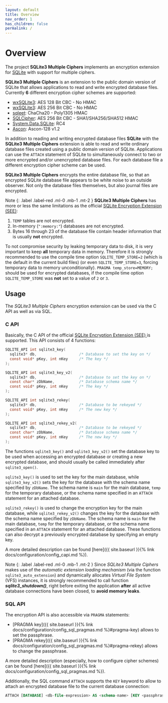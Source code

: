 ```yaml
---
layout: default
title: Overview
nav_order: 1
has_children: false
permalink: /
---
```

# Overview
The project **SQLite3 Multiple Ciphers** implements an encryption extension for [SQLite](https://www.sqlite.org) with support for multiple ciphers.

**SQLite3 Multiple Ciphers** is an extension to the public domain version of SQLite that allows applications to read and write encrypted database files. Currently **6** different encryption cipher schemes are supported:

- [wxSQLite3](https://github.com/utelle/wxsqlite3): AES 128 Bit CBC - No HMAC
- [wxSQLite3](https://github.com/utelle/wxsqlite3): AES 256 Bit CBC - No HMAC
- [sqleet](https://github.com/resilar/sqleet): ChaCha20 - Poly1305 HMAC
- [SQLCipher](https://www.zetetic.net/sqlcipher/): AES 256 Bit CBC - SHA1/SHA256/SHA512 HMAC
- [System.Data.SQLite](http://system.data.sqlite.org): RC4
- [Ascon](https://ascon.iaik.tugraz.at/): Ascon-128 v1.2

In addition to reading and writing encrypted database files **SQLite** with the **SQLite3 Multiple Ciphers** extension is able to read and write ordinary database files created using a public domain version of SQLite. Applications can use the `ATTACH` statement of SQLite to simultaneously connect to two or more encrypted and/or unencrypted database files. For each database file a different encryption cipher scheme can be used.

**SQLite3 Multiple Ciphers** encrypts the entire database file, so that an encrypted SQLite database file appears to be white noise to an outside observer. Not only the database files themselves, but also journal files are encrypted.

Note
{: .label .label-red .ml-0 .mb-1 .mt-2 }
**SQLite3 Multiple Ciphers** has more or less the same limitations as the official [SQLite Encryption Extension (SEE)](https://www.sqlite.org/see):

  1. `TEMP` tables are not encrypted.
  2. In-memory (`":memory:"`) databases are not encrypted.
  3. Bytes 16 through 23 of the database file contain header information that is usually **not** encrypted.

To not compromise security by leaking temporary data to disk, it is very important to keep **all** temporary data in memory. Therefore it is strongly recommended to use the compile time option `SQLITE_TEMP_STORE=2` (which is the default in the current build files) (or even `SQLITE_TEMP_STORE=3`, forcing temporary data to memory unconditionally). `PRAGMA temp_store=MEMORY;` should be used for encrypted databases, if the compile time option `SQLITE_TEMP_STORE` was **not** set to a value of `2` or `3`.

## Usage

The _SQLite3 Multiple Ciphers_ encryption extension can be used via the C API as well as via SQL.

### C API

Basically, the C API of the official [SQLite Encryption Extension (SEE) ](https://www.hwaci.com/sw/sqlite/see.html) is supported. This API consists of 4 functions:

```c
SQLITE_API int sqlite3_key(
  sqlite3* db,                   /* Database to set the key on */
  const void* pKey, int nKey     /* The key */
);

SQLITE_API int sqlite3_key_v2(
  sqlite3* db,                   /* Database to set the key on */
  const char* zDbName,           /* Database schema name */
  const void* pKey, int nKey     /* The key */
);

SQLITE_API int sqlite3_rekey(
  sqlite3* db,                   /* Database to be rekeyed */
  const void* pKey, int nKey     /* The new key */
);

SQLITE_API int sqlite3_rekey_v2(
  sqlite3* db,                   /* Database to be rekeyed */
  const char* zDbName,           /* Database schema name */
  const void* pKey, int nKey     /* The new key */
);
```

The functions `sqlite3_key()` and `sqlite3_key_v2()` set the database key to be used when accessing an encrypted database or creating a new encrypted database, and should usually be called immediately after `sqlite3_open()`.

`sqlite3_key()` is used to set the key for the main database, while `sqlite3_key_v2()` sets the key for the database with the schema name specified by `zDbName`. The schema name is `main` for the main database, `temp` for the temporary database, or the schema name specified in an `ATTACH` statement for an attached database.

`sqlite3_rekey()` is used to change the encryption key for the main database, while `sqlite3_rekey_v2()` changes the key for the database with the schema name specified by `zDbName`. The schema name is `main` for the main database, `temp` for the temporary database, or the schema name specified in an `ATTACH` statement for an attached database. These functions can also decrypt a previously encrypted database by specifying an empty key.

A more detailed description can be found [here]({{ site.baseurl }}{% link docs/configuration/config_capi.md %}).

Note
{: .label .label-red .ml-0 .mb-1 .mt-2 }
Since _SQLite3 Multiple Ciphers_ makes use of the _automatic extension loading mechanism_ (via the function `sqlite3_auto_extension`) and dynamically allocates _Virtual File System_ (VFS) instances, it is strongly recommended to call function _**sqlite3_shutdown()**_, right before exiting the application **after** all active database connections have been closed, to **avoid memory leaks**.

### SQL API

The encryption API is also accessible via `PRAGMA` statements:

- [PRAGMA key]({{ site.baseurl }}{% link docs/configuration/config_sql_pragmas.md %}#pragma-key) allows to set the passphrase.
- [PRAGMA rekey]({{ site.baseurl }}{% link docs/configuration/config_sql_pragmas.md %}#pragma-rekey) allows to change the passphrase.

A more detailed description (especially, how to configure cipher schemes) can be found [here]({{ site.baseurl }}{% link docs/configuration/config_sql_pragmas.md %}).

Additionally, the SQL command `ATTACH` supports the `KEY` keyword to allow to attach an encrypted database file to the current database connection:
```sql
ATTACH [DATABASE] <db-file-expression> AS <schema-name> [KEY <passphrase>]
```
